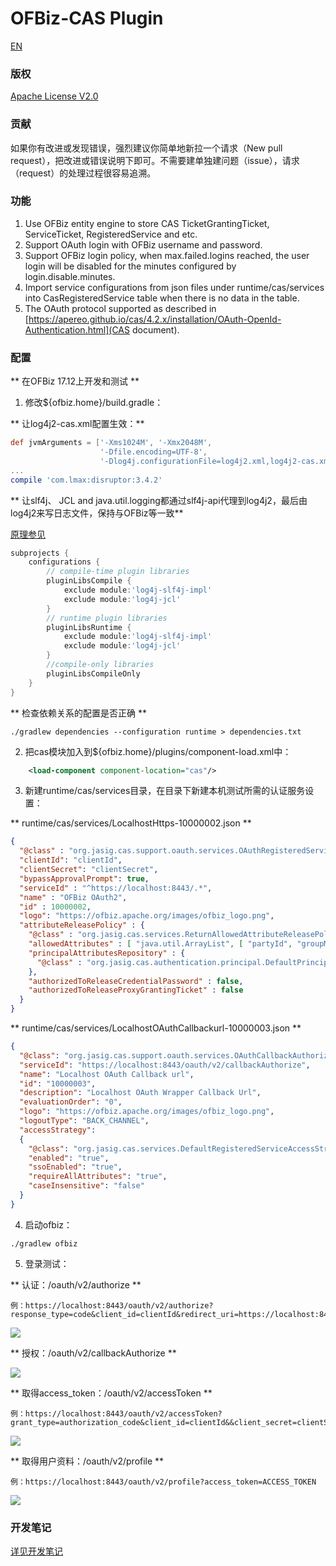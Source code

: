 OFBiz-CAS Plugin
====
[EN](README.md)

### 版权
[Apache License V2.0](LICENSE.txt)


### 贡献
如果你有改进或发现错误，强烈建议你简单地新拉一个请求（New pull request），把改进或错误说明下即可。不需要建单独建问题（issue），请求（request）的处理过程很容易追溯。


### 功能
1. Use OFBiz entity engine to store CAS TicketGrantingTicket, ServiceTicket, RegisteredService and etc.
2. Support OAuth login with OFBiz username and password.
3. Support OFBiz login policy, when max.failed.logins reached, the user login will be disabled for the minutes configured by login.disable.minutes.
4. Import service configurations from json files under runtime/cas/services into CasRegisteredService table when there is no data in the table.
5. The OAuth protocol supported as described in [https://apereo.github.io/cas/4.2.x/installation/OAuth-OpenId-Authentication.html](CAS document).


### 配置

** 在OFBiz 17.12上开发和测试 **

1. 修改${ofbiz.home}/build.gradle：

** 让log4j2-cas.xml配置生效：**

```groovy
def jvmArguments = ['-Xms1024M', '-Xmx2048M',
                    '-Dfile.encoding=UTF-8',
                    '-Dlog4j.configurationFile=log4j2.xml,log4j2-cas.xml']
...
compile 'com.lmax:disruptor:3.4.2'
```

** 让slf4j、 JCL and java.util.logging都通过slf4j-api代理到log4j2，最后由log4j2来写日志文件，保持与OFBiz等一致**

[原理参见](https://www.slf4j.org/legacy.html)

```groovy
subprojects {
    configurations {
        // compile-time plugin libraries
        pluginLibsCompile {
            exclude module:'log4j-slf4j-impl'
            exclude module:'log4j-jcl'
        }
        // runtime plugin libraries
        pluginLibsRuntime {
            exclude module:'log4j-slf4j-impl'
            exclude module:'log4j-jcl'
        }
        //compile-only libraries
        pluginLibsCompileOnly
    }
}
```

** 检查依赖关系的配置是否正确 **

```
./gradlew dependencies --configuration runtime > dependencies.txt
```

2. 把cas模块加入到${ofbiz.home}/plugins/component-load.xml中：

```xml
    <load-component component-location="cas"/>
```

3. 新建runtime/cas/services目录，在目录下新建本机测试所需的认证服务设置：

** runtime/cas/services/LocalhostHttps-10000002.json **

```json
{
  "@class" : "org.jasig.cas.support.oauth.services.OAuthRegisteredService",
  "clientId": "clientId",
  "clientSecret": "clientSecret",
  "bypassApprovalPrompt": true,
  "serviceId" : "^https://localhost:8443/.*",
  "name" : "OFBiz OAuth2",
  "id" : 10000002,
  "logo": "https://ofbiz.apache.org/images/ofbiz_logo.png",
  "attributeReleasePolicy" : {
    "@class" : "org.jasig.cas.services.ReturnAllowedAttributeReleasePolicy",
    "allowedAttributes" : [ "java.util.ArrayList", [ "partyId", "groupMembership", "firstName", "lastName" ] ],
    "principalAttributesRepository" : {
      "@class" : "org.jasig.cas.authentication.principal.DefaultPrincipalAttributesRepository"
    },
    "authorizedToReleaseCredentialPassword" : false,
    "authorizedToReleaseProxyGrantingTicket" : false
  }
}
```

** runtime/cas/services/LocalhostOAuthCallbackurl-10000003.json **

```json
{
  "@class": "org.jasig.cas.support.oauth.services.OAuthCallbackAuthorizeService",
  "serviceId": "https://localhost:8443/oauth/v2/callbackAuthorize",
  "name": "Localhost OAuth Callback url",
  "id": "10000003",
  "description": "Localhost OAuth Wrapper Callback Url",
  "evaluationOrder": "0",
  "logo": "https://ofbiz.apache.org/images/ofbiz_logo.png",
  "logoutType": "BACK_CHANNEL",
  "accessStrategy":
  {
    "@class": "org.jasig.cas.services.DefaultRegisteredServiceAccessStrategy",
    "enabled": "true",
    "ssoEnabled": "true",
    "requireAllAttributes": "true",
    "caseInsensitive": "false"
  }
}
```

4. 启动ofbiz：

```
./gradlew ofbiz
```


5. 登录测试：

** 认证：/oauth/v2/authorize **

```
例：https://localhost:8443/oauth/v2/authorize?response_type=code&client_id=clientId&redirect_uri=https://localhost:8443/webtools/control/ping
```

![](./cas-4.2.7-login.png)


** 授权：/oauth/v2/callbackAuthorize **

![](./cas-4.2.7-callback.png)


** 取得access_token：/oauth/v2/accessToken **

```
例：https://localhost:8443/oauth/v2/accessToken?grant_type=authorization_code&client_id=clientId&&client_secret=clientSecret&redirect_uri=https://localhost:8443/webtools/control/ping&code=CODE
```

![](./cas-4.2.7-accesstoken.png)


** 取得用户资料：/oauth/v2/profile **

```
例：https://localhost:8443/oauth/v2/profile?access_token=ACCESS_TOKEN
```

![](./cas-4.2.7-profile.png)



### 开发笔记

[详见开发笔记](DEV_README_zh.md)
